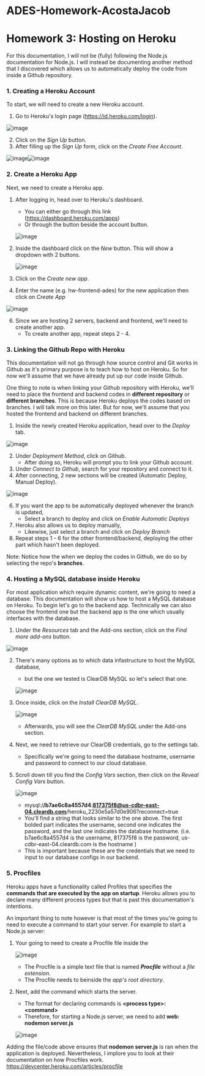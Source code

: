 # ADES-Homework-AcostaJacob

# Homework 3: Hosting on Heroku

For this documentation, I will not be (fully) following the Node.js documentation for Node.js. I will instead be documenting another method that I discovered which allows us to automatically deploy the code from inside a Github repository.

### 1. Creating a Heroku Account

To start, we will need to create a new Heroku account.
1. Go to Heroku's login page (https://id.heroku.com/login).

![image](https://user-images.githubusercontent.com/87067973/141652351-8320b968-09ed-4eeb-b900-b9ab2b8d1978.png)

2. Click on the *Sign Up* button.
3. After filling up the *Sign Up* form, click on the *Create Free Account*.

![image](https://user-images.githubusercontent.com/87067973/141652424-92beeac0-99b2-41a3-8e9c-3d31f989d29d.png)![image](https://user-images.githubusercontent.com/87067973/141652443-751d3a61-513b-4576-aba3-e6409f020971.png)


### 2. Create a Heroku App

Next, we need to create a Heroku app.
1. After logging in, head over to Heroku's dashboard.
	- You can either go through this link (https://dashboard.heroku.com/apps)
	- Or through the button beside the account button.
	
	![image](https://user-images.githubusercontent.com/87067973/141652512-b1e11002-609e-43b6-aeea-c8d3019fa842.png)
	
2. Inside the dashboard click on the *New* button. This will show a dropdown with 2 buttons.

	![image](https://user-images.githubusercontent.com/87067973/141652538-518cccd1-acf3-4b04-9082-07fc8d2c989f.png)

3. Click on the *Create new app*.
4. Enter the name (e.g. hw-frontend-ades)  for the new application then click on *Create App*

![image](https://user-images.githubusercontent.com/87067973/141652582-7a273161-fd39-45e6-b032-3e942a22ce84.png)

6. Since we are hosting 2 servers, backend and frontend, we'll need to create another app.
	*	To create another app, repeat steps 2 - 4.

### 3. Linking the Github Repo with Heroku

This documentation will not go through how source control and Git works in Github as it's primary purpose is to teach how to host on Heroku. So for now we'll assume that we have already put up our code inside Github.

One thing to note is when linking your Github repository with Heroku, we'll need to place the frontend and backend codes in **different repository** or **different branches**. This is because Heroku deploys the codes based on branches. I will talk more on this later. But for now, we'll assume that you hosted the frontend and backend on different branches.

1. Inside the newly created Heroku application, head over to the *Deploy* tab.

![image](https://user-images.githubusercontent.com/87067973/141652627-c69203d1-5d7b-4df6-a4a9-1166ee7cb5b0.png)

2. Under *Deployment Method*, click on Github.
	-	After doing so, Heroku will prompt you to link your Github account.
3. Under *Connect to Github*, search for your repository and connect to it.
4. After connecting, 2 new sections will be created (Automatic Deploy, Manual Deploy).

![image](https://user-images.githubusercontent.com/87067973/141652654-89b4b2c8-0281-4be9-af53-354024f9ee8d.png)

6. If you want the app to be automatically deployed whenever the branch is updated,
	- Select a branch to deploy and click on *Enable Automatic Deploys*
7. Heroku also allows us to deploy manually,
	- Likewise, just select a branch and click on *Deploy Branch*
8. Repeat steps 1 - 6 for the other frontend/backend, deploying the other part which hasn't been deployed.

Note: Notice how the when we deploy the codes in Github, we do so by selecting the repo's **branches**. 

### 4. Hosting a MySQL database inside Heroku

For most application which require dynamic content, we're going to need a database.
This documentation will show us how to host a MySQL database on Heroku.
To begin let's go to the backend app. Technically we can also choose the frontend one but the backend app is the one which usually interfaces with the database.

1. Under the *Resources* tab and the Add-ons section, click on the *Find more add-ons* button. 

![image](https://user-images.githubusercontent.com/87067973/141652695-3edde455-6497-4d2c-98bb-40883a5ef2ef.png)

2. There's many options as to which data infastructure to host the MySQL database,
	*	but the one we tested is ClearDB MySQL so let's select that one.
	
	![image](https://user-images.githubusercontent.com/87067973/141652724-0e19a47a-687a-4211-90fd-0245b3c3199e.png)
	
3. Once inside, click on the *Install ClearDB MySQL*.

	![image](https://user-images.githubusercontent.com/87067973/141652739-7556b3ff-7e73-42f4-a953-b466255b9d23.png)

	*	Afterwards, you will see the *ClearDB MySQL* under the Add-ons section.
4. Next, we need to retrieve our ClearDB credentials, go to the settings tab.
	*	Specifically we're going to need the database hostname, username and password to connect to our cloud database.
5. Scroll down till you find the *Config Vars* section, then click on the *Reveal Config Vars* button.

	![image](https://user-images.githubusercontent.com/87067973/141652773-8b1eb037-d730-4215-a083-2a339e98ae07.png)

	* mysql:/**/b7ae6c8a4557d4**:**817375f8@us-cdbr-east-04.cleardb.com**/heroku_2230e5a57d0e906?reconnect=true
	* You'll find a string that looks similar to the one above. The first bolded part indicates the username, second one indicates the password, and the last one indicates the database hostname. (i.e. b7ae6c8a4557d4 is the username, 817375f8 is the password, us-cdbr-east-04.cleardb.com is the hostname )
	* This is important because these are the credentials that we need to input to our database configs in our backend.

### 5. Procfiles
Heroku apps have a functionality called Profiles that specifies the **commands that are executed by the app on startup**. Heroku allows you to declare many different process types but that is past this documentation's intentions.

An important thing to note however is that most of the times you're going to need to execute a command to start your server.
For example to start a Node.js server:
1. Your going to need to create a Procfile file inside the 

	![image](https://user-images.githubusercontent.com/87067973/141653531-2e15066c-3eb8-4849-9fd4-655d7c81761b.png)
	
	*	The Procfile is a simple text file that is named ***Procfile*** without a *file extension*.
	*	The Procfile needs to beinside the *app's root directory*.
2. Next, add the command which starts the server.
	*	The format for declaring commands is **\<process type>: \<command>**
	*	Therefore, for starting a Node.js server, we need to add **web: nodemon server.js**
	
	![image](https://user-images.githubusercontent.com/87067973/141653904-e44d0226-3607-4fb2-9420-ed95df80a1d3.png)

Adding the file/code above ensures that **nodemon server.js** is ran when the application is deployed.
Nevertheless, I implore you to look at their documentation on how Procfiles work.
https://devcenter.heroku.com/articles/procfile
